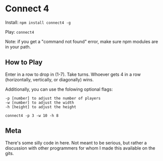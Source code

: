 Connect 4
=========

Install: `npm install connect4 -g`

Play: `connect4`

Note: if you get a "command not found" error, make sure npm modules are in your
path.

How to Play
-----------

Enter in a row to drop in (1-7). Take turns. Whoever gets 4 in a row
(horizontally, vertically, or diagonally) wins.

Additionally, you can use the folowing optional flags:

    -p [number] to adjust the number of players
    -w [number] to adjust the width
    -h [height] to adjust the height

`connect4 -p 3 -w 10 -h 8`

Meta
----

There's some silly code in here. Not meant to be serious, but rather a discussion
with other programmers for whom I made this available on the gits.
